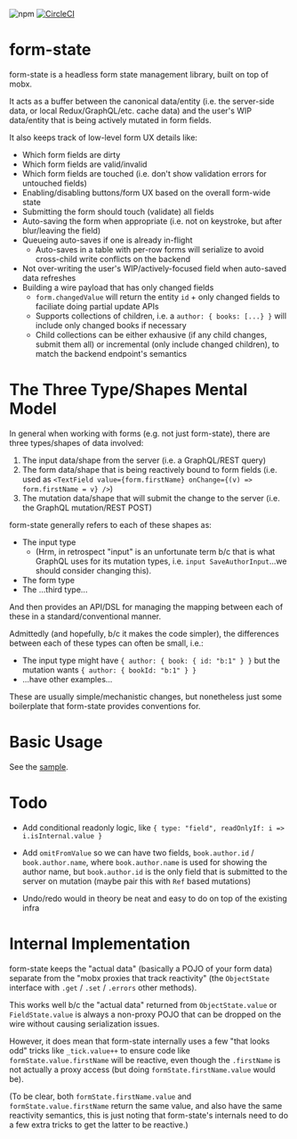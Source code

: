 ![npm](https://img.shields.io/npm/v/@homebound/form-state)
[![CircleCI](https://circleci.com/gh/homebound-team/form-state.svg?style=svg)](https://circleci.com/gh/homebound-team/form-state)

# form-state

form-state is a headless form state management library, built on top of mobx.

It acts as a buffer between the canonical data/entity (i.e. the server-side data, or local Redux/GraphQL/etc. cache data) and the user's WIP data/entity that is being actively mutated in form fields.

It also keeps track of low-level form UX details like:

* Which form fields are dirty
* Which form fields are valid/invalid
* Which form fields are touched (i.e. don't show validation errors for untouched fields)
* Enabling/disabling buttons/form UX based on the overall form-wide state
* Submitting the form should touch (validate) all fields
* Auto-saving the form when appropriate (i.e. not on keystroke, but after blur/leaving the field)
* Queueing auto-saves if one is already in-flight
  * Auto-saves in a table with per-row forms will serialize to avoid cross-child write conflicts on the backend
* Not over-writing the user's WIP/actively-focused field when auto-saved data refreshes 
* Building a wire payload that has only changed fields
  * `form.changedValue` will return the entity `id` + only changed fields to faciliate doing partial update APIs
  * Supports collections of children, i.e. a `author: { books: [...} }` will include only changed books if necessary
  * Child collections can be either exhausive (if any child changes, submit them all) or incremental (only include changed children), to match the backend endpoint's semantics

# The Three Type/Shapes Mental Model

In general when working with forms (e.g. not just form-state), there are three types/shapes of data involved:

1. The input data/shape from the server (i.e. a GraphQL/REST query)
2. The form data/shape that is being reactively bound to form fields (i.e. used as `<TextField value={form.firstName} onChange={(v) => form.firstName = v} />`)
3. The mutation data/shape that will submit the change to the server (i.e. the GraphQL mutation/REST POST)

form-state generally refers to each of these shapes as:

* The input type
  * (Hrm, in retrospect "input" is an unfortunate term b/c that is what GraphQL uses for its mutation types, i.e. `input SaveAuthorInput`...we should consider changing this).
* The form type
* The ...third type...

And then provides an API/DSL for managing the mapping between each of these in a standard/conventional manner. 


Admittedly (and hopefully, b/c it makes the code simpler), the differences between each of these types can often be small, i.e.:

* The input type might have `{ author: { book: { id: "b:1" } }` but the mutation wants `{ author: { bookId: "b:1" } }`
* ...have other examples...

These are usually simple/mechanistic changes, but nonetheless just some boilerplate that form-state provides conventions for.

# Basic Usage

See the [sample](https://github.com/homebound-team/form-state/blob/main/src/FormStateApp.tsx).

# Todo

- Add conditional readonly logic, like `{ type: "field", readOnlyIf: i => i.isInternal.value }`

- Add `omitFromValue` so we can have two fields, `book.author.id` / `book.author.name`, where `book.author.name` is used for showing the author name, but `book.author.id` is the only field that is submitted to the server on mutation (maybe pair this with `Ref` based mutations)

- Undo/redo would in theory be neat and easy to do on top of the existing infra

# Internal Implementation

form-state keeps the "actual data" (basically a POJO of your form data) separate from the "mobx proxies that track reactivity" (the `ObjectState` interface with `.get` / `.set` / `.errors` other methods).

This works well b/c the "actual data" returned from `ObjectState.value` or `FieldState.value` is always a non-proxy POJO that can be dropped on the wire without causing serialization issues.

However, it does mean that form-state internally uses a few "that looks odd" tricks like `_tick.value++` to ensure code like `formState.value.firstName` will be reactive, even though the `.firstName` is not actually a proxy access (but doing `formState.firstName.value` would be).

(To be clear, both `formState.firstName.value` and `formState.value.firstName` return the same value, and also have the same reactivity semantics, this is just noting that form-state's internals need to do a few extra tricks to get the latter to be reactive.)



